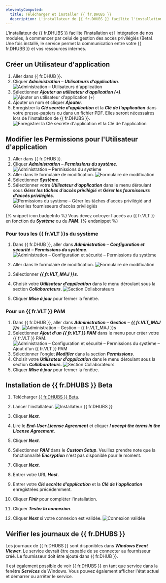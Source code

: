 ```yaml
---
eleventyComputed:
  title: Télécharger et installer {{ fr.DHUBS }}
  description: L'installateur de {{ fr.DHUBS }} facilite l'installation et l'intégration de nos modules, à commencer par celui de gestion des accès privilégiés (Beta). Une fois installé, le service permet la communication entre votre {{ fr.DHUBB }} et vos ressources internes.
---
```

L'installateur de {{ fr.DHUBS }} facilite l'installation et l'intégration de nos modules, à commencer par celui de gestion des accès privilégiés (Beta). Une fois installé, le service permet la communication entre votre {{ fr.DHUBB }} et vos ressources internes.

## Créer un Utilisateur d'application

1. Aller dans {{ fr.DHUB }}.
1. Cliquer ***Administration*** – ***Utilisateurs d'application***.  
![Administration – Utilisateurs d'application](https://webdevolutions.blob.core.windows.net/docs/fr/hub/Hub6044.png)  
1. Sélectionner ***Ajouter un utilisateur d'application (+)***.  
![Ajouter un utilisateur d'application (+)](https://webdevolutions.blob.core.windows.net/docs/fr/hub/Hub6045.png)  
1. Ajouter un nom et cliquer ***Ajouter***.
1. Enregistrer la ***Clé secrète d'application*** et la ***Clé de l'application*** dans votre presse-papiers ou dans un fichier PDF. Elles seront nécessaires lors de l'installation de {{ fr.DHUBS }}.
![Enregistrer la Clé secrète d'application et la Clé de l'application](https://webdevolutions.blob.core.windows.net/docs/fr/hub/Hub6048.png)  

## Modifier les Permissions pour l'Utilisateur d'application
1. Aller dans {{ fr.DHUB }}.
1. Cliquer ***Administration*** – ***Permissions du système***.
![Administration – Permissions du système](https://webdevolutions.blob.core.windows.net/docs/fr/hub/Hub6049.png)
1. Aller dans le formulaire de modification.
![Formulaire de modification](https://webdevolutions.blob.core.windows.net/docs/fr/hub/Hub6050.png)
1. Sélectionner ***Système***.
1. Sélectionner votre ***Utilisateur d'application*** dans le menu déroulant sous ***Gérer les tâches d'accès privilégié*** et ***Gérer les fournisseurs d'accès privilégiés***. 
![Permissions du système – Gérer les tâches d'accès privilégié and Gérer les fournisseurs d'accès privilégiés](https://webdevolutions.blob.core.windows.net/docs/fr/hub/Hub6062.png)

{% snippet icon.badgeInfo %}
Vous devez octroyer l'accès au {{ fr.VLT }} en fonction du ***Système*** ou du ***PAM***.
{% endsnippet %}

### Pour tous les {{ fr.VLT }}s du système

1. Dans {{ fr.DHUB }}, aller dans ***Administration*** – ***Configuration et sécurité*** – ***Permissions du système***.
![Administration – Configuration et sécurité – Permissions du système](https://webdevolutions.blob.core.windows.net/docs/fr/hub/Hub6049.png)
1. Aller dans le formulaire de modification.
![Formulaire de modification](https://webdevolutions.blob.core.windows.net/docs/fr/hub/Hub6050.png)
1. Sélectionner ***{{ fr.VLT_MAJ }}s***.
1. Choisir votre ***Utilisateur d'application*** dans le menu déroulant sous la section ***Collaborateurs***.
![Section Collaborateurs](https://webdevolutions.blob.core.windows.net/docs/fr/hub/Hub6055.png)

1. Cliquer ***Mise à jour*** pour fermer la fenêtre. 

### Pour un {{ fr.VLT }} PAM

1. Dans {{ fr.DHUB }}, aller dans ***Administration*** – ***Gestion*** – ***{{ fr.VLT_MAJ }}s***.
![Administration – Gestion – {{ fr.VLT_MAJ }}s](https://webdevolutions.blob.core.windows.net/docs/fr/hub/Hub6053.png)
1. Selectionner ***Ajout d'un {{ fr.VLT }} PAM*** dans le menu pour créer votre {{ fr.VLT }} PAM.
![Administration – Configuration et sécurité – Permissions du système – Ajout d'un {{ fr.VLT }} PAM](https://webdevolutions.blob.core.windows.net/docs/fr/hub/Hub6059.png)
1. Sélectionner l'onglet ***Modifier*** dans la section ***Permissions***.
1. Choisir votre ***Utilisateur d'application*** dans le menu déroulant sous la section ***Collaborateurs***.
![Section Collaborateurs](https://webdevolutions.blob.core.windows.net/docs/fr/hub/Hub6058.png)
1. Cliquer ***Mise à jour*** pour fermer la fenêtre.  

## Installation de {{ fr.DHUBS }} Beta

1. Télécharger [{{ fr.DHUBS }} Beta](https://devolutions.net/fr/password-hub/home/download/).
1. Lancer l'installateur.
![Installateur {{ fr.DHUBS }}](https://webdevolutions.blob.core.windows.net/docs/en/hub/Hub6038.png) 
1. Cliquer ***Next***.
1. Lire le ***End-User License Agreement*** et cliquer ***I accept the terms in the License Agreement***.
1. Cliquer ***Next***.
1. Sélectionner ***PAM*** dans le ***Custom Setup***. Veuillez prendre note que la fonctionnalité ***Encryption*** n'est pas disponible pour le moment.
1. Cliquer ***Next***.
1. Entrer votre URL ***Host***.

1. Entrer votre ***Clé secrète d'application*** et la ***Clé de l'application*** enregistrées précédemment.
1. Cliquer ***Finir*** pour compléter l'installation.
1. Cliquer ***Tester la connexion***.

1. Cliquer ***Next*** si votre connexion est validée.
![Connexion validée](https://webdevolutions.blob.core.windows.net/docs/en/hub/Hub6055.png) 
## Vérifier les journaux de {{ fr.DHUBS }}

Les journaux de {{ fr.DHUBS }} sont disponibles dans ***Windows Event Viewer***. Le service devrait être capable de se connecter au fournisseur créé. Le fournisseur doit être ajouté dans {{ fr.DHUB }}.

Il est également possible de voir {{ fr.DHUBS }} en tant que service dans la fenêtre ***Services*** de Windows. Vous pouvez également afficher l'état actuel et démarrer ou arrêter le service.
